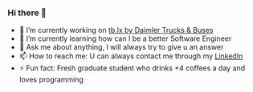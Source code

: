 ### Hi there 👋

- 🔭 I’m currently working on [tb.lx by Daimler Trucks & Buses](https://www.tblx.io)
- 🌱 I’m currently learning how can I be a better Software Engineer
- 💬 Ask me about anything, I will always try to give u an answer
- 📫 How to reach me: U can always contact me through my [LinkedIn](https://www.linkedin.com/in/renatompf)
- ⚡ Fun fact: Fresh graduate student who drinks +4 coffees a day and loves programming
